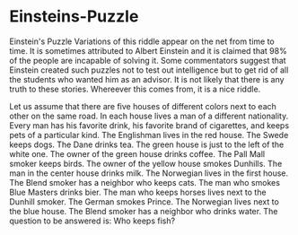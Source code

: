 # Einsteins-Puzzle
Einstein's Puzzle
Variations of this riddle appear on the net from time to time. It is sometimes attributed to Albert Einstein and it is claimed that 98% of the people are incapable of solving it. Some commentators suggest that Einstein created such puzzles not to test out intelligence but to get rid of all the students who wanted him as an advisor. It is not likely that there is any truth to these stories. Whereever this comes from, it is a nice riddle.

Let us assume that there are five houses of different colors next to each other on the same road. In each house lives a man of a different nationality. Every man has his favorite drink, his favorite brand of cigarettes, and keeps pets of a particular kind.
The Englishman lives in the red house.
The Swede keeps dogs.
The Dane drinks tea.
The green house is just to the left of the white one.
The owner of the green house drinks coffee.
The Pall Mall smoker keeps birds.
The owner of the yellow house smokes Dunhills.
The man in the center house drinks milk.
The Norwegian lives in the first house.
The Blend smoker has a neighbor who keeps cats.
The man who smokes Blue Masters drinks bier.
The man who keeps horses lives next to the Dunhill smoker.
The German smokes Prince.
The Norwegian lives next to the blue house.
The Blend smoker has a neighbor who drinks water.
The question to be answered is: Who keeps fish?


